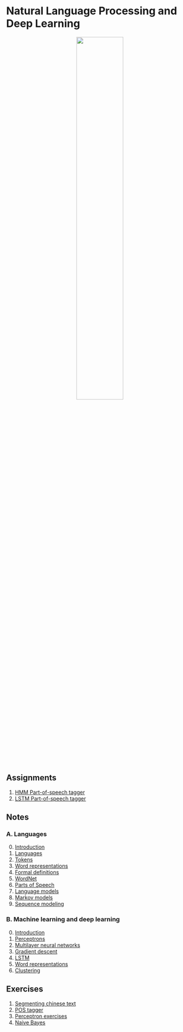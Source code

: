 # Natural Language Processing and Deep Learning

<p align="center">
<img src="https://www.blumeglobal.com/wp-content/uploads/2018/11/NLP-image.jpg" width=50%>
</p>

## Assignments
1. [HMM Part-of-speech tagger](assignments/01-hmm-part-of-speech-tagger)
2. [LSTM Part-of-speech tagger](assignments/02-lstm-part-of-speech-tagger)

## Notes

### A. Languages

0. [Introduction](notes/A-Language/00-Introduction.md)
1. [Languages](notes/A-Language/01-Levels_of_linguistics.md)
2. [Tokens](notes/A-Language/02-Tokens.md)
3. [Word representations](notes/A-Language/03-Word_representations.md)
4. [Formal definitions](notes/A-Language/04-Formal_definitions.md)
5. [WordNet](notes/A-Language/05-WordNet.md)
6. [Parts of Speech](notes/A-Language/06-Parts_of_Speech.md)
7. [Language models](notes/A-Language/07-Language_models.md)
8. [Markov models](notes/A-Language/08-Markov_models.md)
9. [Sequence modeling](notes/A-Language/09-Sequence_modeling.md)

### B. Machine learning and deep learning
0. [Introduction](notes/B-Machine_learning_and_deep_learning/00-Introduction.md)
1. [Perceptrons](notes/B-Machine_learning_and_deep_learning/01-Perceptrons.md)
2. [Multilayer neural networks](notes/B-Machine_learning_and_deep_learning/02-Multilayer_neural_networks.md)
3. [Gradient descent](notes/B-Machine_learning_and_deep_learning/03-Gradient_descent.md)
4. [LSTM](notes/B-Machine_learning_and_deep_learning/04-Long_short_term_memory.md)
5. [Word representations](notes/B-Machine_learning_and_deep_learning/05-Word_representations.md)
6. [Clustering](notes/B-Machine_learning_and_deep_learning/06-Clustering.md)

## Exercises
1. [Segmenting chinese text](exercises/01-chinese_segmentation)
2. [POS tagger](exercises/02-pos-tagger)
3. [Perceptron exercises](exercises/03-perceptrons)
4. [Naive Bayes](exercises/04-naive-bayes)
